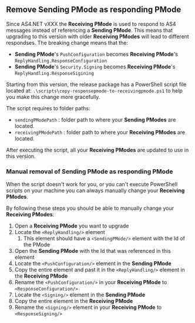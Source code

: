 ## Remove Sending PMode as responding PMode

Since <span>AS4.NET</span> vXXX the **Receiving PMode** is used to respond to AS4 messages instead of referencing a **Sending PMode**.
This means that upgrading to this version with older **Receiving PModes** will lead to different respondses. The breaking change means that the:

- **Sending PMode**'s `PushConfiguration` becomes **Receiving PMode**'s `ReplyHandling.ResponseConfiguration`
- **Sending PMode**'s `Security.Signing` becomes **Receiving PMode**'s `ReplyHandling.ResponseSigining`

Starting from this version, the release package has a PowerShell script file located at: `.\scripts\copy-responsepmode-to-receivingpmode.ps1` to help you make this change more gracefully.

The script requires to folder paths:

- `sendingPModePath` : folder path to where your **Sending PModes** are located.
- `receivingPModePath` : folder path to where your **Receiving PModes** are located.

After executing the script, all your **Receiving PModes** are updated to use in this version.

### Manual removal of Sending PMode as responding PMode

When the script doesn't work for you, or you can't execute PowerShell scripts on your machine you can always manually change your **Receiving PModes**.

By following these steps you should be able to manually change your **Receiving PModes**:

1. Open a **Receiving PMode** you want to upgrade
2. Locate the `<ReplyHandling/>` element
   1. This element should have a `<SendingPMode/>` element with the Id of the PMode
3. Open the **Sending PMode** with the Id that was referenced in this element
4. Locate the `<PushConfiguration/>` element in the **Sending PMode**
5. Copy the entire element and past it in the `<ReplyHandling/>` element in the **Receiving PMode**
6. Rename the `<PushConfiguration/>` in your **Receiving PMode** to `<ResponseConfiguration/>`
7. Locate the `<Signing/>` element in the **Sending PMode**
8. Copy the entire element in the **Receiving PMode**
9. Rename the `<Signing/>` element in your **Receiving PMode** to `<ResponseSigning/>`
